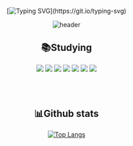 <div align="center">

[![Typing SVG](https://readme-typing-svg.herokuapp.com?size=29&color=auto&center=true&width=700&lines=💜Welcome+To+My+GitHub+Page!)](https://git.io/typing-svg)

![header](https://capsule-render.vercel.app/api?type=waving&color=auto&height=300&section=header&text=Seonmi%20Back&fontSize=90&fontAlignY=40)

## 📚Studying
<img src="https://img.shields.io/badge/React-61DAFB?style=for-the-badge&logo=React&logoColor=white">
<img src="https://img.shields.io/badge/Java-3178C6?style=for-the-badge&logo=Java&logoColor=white"/>
<img src="https://img.shields.io/badge/JavaScript-F7DF1E?style=for-the-badge&logo=JavaScript&logoColor=white"/>
<img src="https://img.shields.io/badge/Python-3776AB?style=for-the-badge&logo=Python&logoColor=white"/>
<img src="https://img.shields.io/badge/C-A8B9CC?style=for-the-badge&logo=C&logoColor=white"/>
<img src="https://img.shields.io/badge/HTML5-E34F26?style=for-the-badge&logo=HTML5&logoColor=white"/>
<img src="https://img.shields.io/badge/CSS3-1572B6?style=for-the-badge&logo=CSS3&logoColor=white"/>

<br><br>
## 📊Github stats
[![Top Langs](https://github-readme-stats.vercel.app/api/top-langs/?username=Backseonmi&langs_count=8)](https://github.com/Backseonmi/github-readme-stats)
<!-- [![Seonmi's GitHub stats](https://github-readme-stats.vercel.app/api?username=Backseonmi)](https://github.com/Backseonmi/github-readme-stats)
 -->
